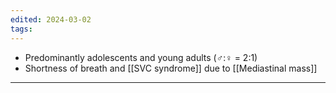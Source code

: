 ```yaml
---
edited: 2024-03-02
tags:
---
```

- Predominantly adolescents and young adults (♂:♀ = 2:1)
- Shortness of breath and [[SVC syndrome]] due to [[Mediastinal mass]] 

---
